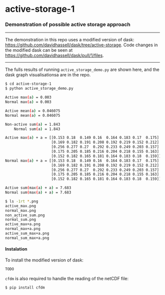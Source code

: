 # active-storage-1
### Demonstration of possible active storage approach

----

The demonstration in this repo uses a modified version of dask:
https://github.com/davidhassell/dask/tree/active-storage. Code changes
in the modified dask can be seen at
https://github.com/davidhassell/dask/pull/1/files.

----

The fulls results of running `active_storage_demo.py` are shown here, and
the dask graph visualisationsa are in the repo.

```bash
$ cd active-storage-1
$ python active_storage_demo.py

Active max(a) = 0.003
Normal max(a) = 0.003

Active mean(a) = 0.046075
Normal mean(a) = 0.046075

Non-active sum(a) = 1.843
    Normal sum(a) = 1.843

Active max(a) + a = [[0.153 0.18  0.149 0.16  0.164 0.183 0.17  0.175]
                     [0.169 0.182 0.191 0.208 0.192 0.219 0.152 0.212]
                     [0.256 0.277 0.27  0.292 0.233 0.249 0.203 0.157]
                     [0.175 0.205 0.185 0.216 0.204 0.218 0.155 0.163]
                     [0.152 0.182 0.165 0.181 0.164 0.183 0.18  0.159]]
Normal max(a) + a = [[0.153 0.18  0.149 0.16  0.164 0.183 0.17  0.175]
                     [0.169 0.182 0.191 0.208 0.192 0.219 0.152 0.212]
                     [0.256 0.277 0.27  0.292 0.233 0.249 0.203 0.157]
                     [0.175 0.205 0.185 0.216 0.204 0.218 0.155 0.163]
                     [0.152 0.182 0.165 0.181 0.164 0.183 0.18  0.159]]

Active sum(max(a) + a) = 7.683
Normal sum(max(a) + a) = 7.683

$ ls -1rt *.png
active_max.png
normal_max.png
non_active_sum.png
normal_sum.png
active_max+a.png
normal_max+a.png
active_sum_max+a.png
normal_sum_max+a.png
```

#### Instalation

To install the modified version of dask:

```bash
TODO 
```

`cfdm` is also required to handle the reading of the netCDF file:

```bash
$ pip install cfdm
```
